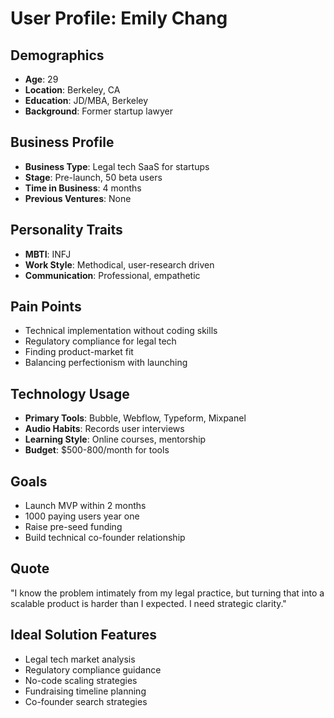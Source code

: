 # User Profile: Emily Chang

## Demographics
- **Age**: 29
- **Location**: Berkeley, CA
- **Education**: JD/MBA, Berkeley
- **Background**: Former startup lawyer

## Business Profile
- **Business Type**: Legal tech SaaS for startups
- **Stage**: Pre-launch, 50 beta users
- **Time in Business**: 4 months
- **Previous Ventures**: None

## Personality Traits
- **MBTI**: INFJ
- **Work Style**: Methodical, user-research driven
- **Communication**: Professional, empathetic

## Pain Points
- Technical implementation without coding skills
- Regulatory compliance for legal tech
- Finding product-market fit
- Balancing perfectionism with launching

## Technology Usage
- **Primary Tools**: Bubble, Webflow, Typeform, Mixpanel
- **Audio Habits**: Records user interviews
- **Learning Style**: Online courses, mentorship
- **Budget**: $500-800/month for tools

## Goals
- Launch MVP within 2 months
- 1000 paying users year one
- Raise pre-seed funding
- Build technical co-founder relationship

## Quote
"I know the problem intimately from my legal practice, but turning that into a scalable product is harder than I expected. I need strategic clarity."

## Ideal Solution Features
- Legal tech market analysis
- Regulatory compliance guidance
- No-code scaling strategies
- Fundraising timeline planning
- Co-founder search strategies
